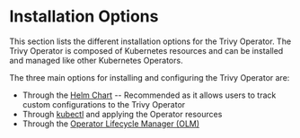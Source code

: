 # Installation Options

This section lists the different installation options for the Trivy Operator. The Trivy Operator is composed of Kubernetes resources and can be installed and managed like other Kubernetes Operators.

The three main options for installing and configuring the Trivy Operator are:

- Through the [Helm Chart](./helm.md) -- Recommended as it allows users to track custom configurations to the Trivy Operator
- Through [kubectl](./kubectl.md) and applying the Operator resources
- Through the [Operator Lifecycle Manager (OLM)](./olm.md)
